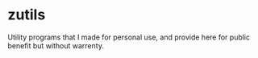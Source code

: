 # zutils
Utility programs that I made for personal use, and provide here for public benefit but without warrenty. 
